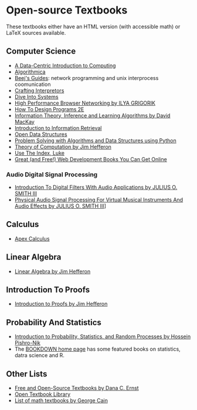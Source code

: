 
# Open-source Textbooks

These textbooks either have an HTML version (with accessible math) or LaTeX sources available.

## Computer Science

- [A Data-Centric Introduction to Computing](https://dcic-world.org/)
- [Algorithmica](https://en.algorithmica.org/)
- [Beej's Guides](https://beej.us/guide/): network programming and unix interprocess coomunication
- [Crafting Interpretors](http://craftinginterpreters.com/contents.html)
- [Dive Into Systems](https://diveintosystems.org/)
- [High Performance Browser Networking by ILYA GRIGORIK](https://hpbn.co/)
- [How To Design Programs 2E](https://htdp.org)
- [Information Theory, Inference and Learning Algorithms by David MacKay](http://www.inference.org.uk/mackay/itila/book.html)
- [Introduction to Information Retrieval](https://nlp.stanford.edu/IR-book/)
- [Open Data Structures](https://opendatastructures.org/)
- [Problem Solving with Algorithms and Data Structures using Python](https://runestone.academy/ns/books/published/pythonds/index.html)
- [Theory of Computation by Jim Hefferon](https://hefferon.net/computation/index.html)
- [Use The Index, Luke](https://use-the-index-luke.com/)
- [Great (and Free!) Web Development Books You Can Get Online ](https://css-tricks.com/web-development-books-you-can-get-for-free/)

### Audio Digital Signal Processing

- [Introduction To Digital Filters With Audio Applications by JULIUS O. SMITH III](https://ccrma.stanford.edu/~jos/filters/)
- [Physical Audio Signal Processing For Virtual Musical Instruments And Audio Effects by JULIUS O. SMITH III](https://ccrma.stanford.edu/~jos/pasp/pasp.html)]

## Calculus

- [Apex Calculus](http://www.apexcalculus.com/)

## Linear Algebra

- [Linear Algebra by Jim Hefferon](https://hefferon.net/linearalgebra/)

## Introduction To Proofs

- [Introduction to Proofs by Jim Hefferon](https://hefferon.net/proofs/index.html)

## Probability And Statistics

- [Introduction to Probability, Statistics, and Random Processes by Hossein Pishro-Nik](https://probabilitycourse.com/)
- The [BOOKDOWN home page](https://www.bookdown.org/) has some featured books on statistics, datra science and R.

## Other Lists

- [Free and Open-Source Textbooks by Dana C. Ernst](http://danaernst.com/resources/free-and-open-source-textbooks/)
- [Open Textbook Library](https://open.umn.edu/opentextbooks/)
- [List of math textbooks by George Cain](https://people.math.gatech.edu/~cain/textbooks/onlinebooks.html)
